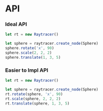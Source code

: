 # API

### Ideal API
```js
let rt = new Raytracer()

let sphere = raytracer.create_node(Sphere)
sphere.rotate('x', 90)
sphere.scale(2, 2, 2)
sphere.translate(1, 3, 5)
```

### Easier to Impl API
```js
let rt = new Raytracer()

let sphere = raytracer.create_node(Sphere)
rt.rotate(sphere, 'x', 90)
rt.scale(sphere, 2, 2, 2)
rt.translate(sphere, 1, 3, 5)
```
